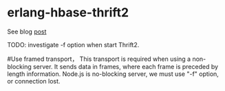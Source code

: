 erlang-hbase-thrift2
====================

See blog [post](http://zhentao-li.blogspot.com/2014/09/hbase-thrift2-and-erlang-on-mac.html)

TODO: investigate -f option when start Thrift2.

#Use framed transport， This transport is required when using a non-blocking server. It sends data in frames, where each frame is preceded by length information. Node.js is no-blocking server, we must use "-f" option, or connection lost.
